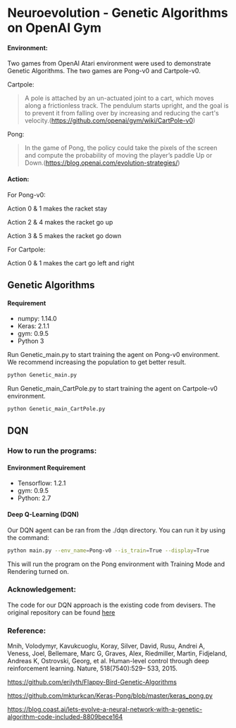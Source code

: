 # Neuroevolution - Genetic Algorithms on OpenAI Gym 

#### Environment:

Two games from OpenAI Atari environment were used to demonstrate Genetic Algorithms. The two games are Pong-v0 and Cartpole-v0. 

Cartpole:

> A pole is attached by an un-actuated joint to a cart, which moves along a frictionless track. The pendulum starts upright, and the goal is to prevent it from falling over by increasing and reducing the cart's velocity.(https://github.com/openai/gym/wiki/CartPole-v0) 

Pong: 
> In the game of Pong, the policy could take the pixels of the screen and compute the probability of moving the player’s paddle Up or Down.(https://blog.openai.com/evolution-strategies/)




#### Action:

For Pong-v0:

Action 0 & 1 makes the racket stay

Action 2 & 4 makes the racket go up

Action 3 & 5 makes the racket go down

For Cartpole:

Action 0 & 1 makes the cart go left and right


## Genetic Algorithms

#### Requirement
- numpy: 1.14.0
- Keras: 2.1.1
- gym:   0.9.5
- Python 3


Run Genetic_main.py to start training the agent on Pong-v0 environment. We recommend increasing the population to get better result. 

```bash
python Genetic_main.py
```

Run Genetic_main_CartPole.py to start training the agent on Cartpole-v0 environment. 
```bash
python Genetic_main_CartPole.py
```

## DQN

### How to run the programs:

#### Environment Requirement
-   Tensorflow:  1.2.1
-   gym:         0.9.5
-   Python:      2.7


#### Deep Q-Learning (DQN)

Our DQN agent can be ran from the ./dqn directory. You can run it by using the command:

```bash
python main.py --env_name=Pong-v0 --is_train=True --display=True
```


This will run the program on the Pong environment with Training Mode and Rendering
turned on.

### Acknowledgement:

The code for our DQN approach is the existing code from devisers.
The original repository can be found [here](https://github.com/yashbhutwala/pong-ai/tree/master/dqn)


### Reference:
Mnih, Volodymyr, Kavukcuoglu, Koray, Silver, David, Rusu, Andrei A, Veness, Joel, Bellemare, Marc G, Graves, Alex, Riedmiller, Martin, Fidjeland, Andreas K, Ostrovski, Georg, et al. Human-level control through deep reinforcement learning. Nature, 518(7540):529– 533, 2015.

https://github.com/erilyth/Flappy-Bird-Genetic-Algorithms

https://github.com/mkturkcan/Keras-Pong/blob/master/keras_pong.py

https://blog.coast.ai/lets-evolve-a-neural-network-with-a-genetic-algorithm-code-included-8809bece164



